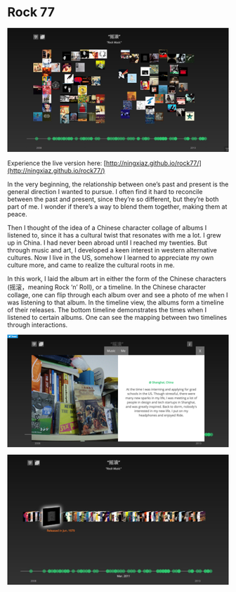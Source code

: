 # Rock 77

![Rock 77](../../images/art/rock77-1.jpg "Rock 77")

Experience the live version here: [http://ningxiaz.github.io/rock77/](http://ningxiaz.github.io/rock77/)

In the very beginning, the relationship between one’s past and present is the general direction I wanted to pursue. I often find it hard to reconcile between the past and present, since they’re so different, but they’re both part of me. I wonder if there’s a way to blend them together, making them at peace.

Then I thought of the idea of a Chinese character collage of albums I listened to, since it has a cultural twist that resonates with me a lot. I grew up in China. I had never been abroad until I reached my twenties. But through music and art, I developed a keen interest in western alternative cultures. Now I live in the US, somehow I learned to appreciate my own culture more, and came to realize the cultural roots in me.

In this work, I laid the album art in either the form of the Chinese characters (摇滚，meaning Rock ‘n’ Roll), or a timeline. In the Chinese character collage, one can flip through each album over and see a photo of me when I was listening to that album. In the timeline view, the albums form a timeline of their releases. The bottom timeline demonstrates the times when I listened to certain albums. One can see the mapping between two timelines through interactions.

![Rock 77](../../images/art/rock77-2.jpg "Rock 77")

![Rock 77](../../images/art/rock77-3.jpg "Rock 77")


